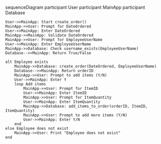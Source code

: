 sequenceDiagram
    participant User
    participant MainApp
    participant Database

    User->>MainApp: Start create_order()
    MainApp->>User: Prompt for DateOrdered
    User->>MainApp: Enter DateOrdered
    MainApp->>MainApp: Validate DateOrdered
    MainApp->>User: Prompt for EmployeeUserName
    User->>MainApp: Enter EmployeeUserName
    MainApp->>Database: Check username_exists(EmployeeUserName)
    Database-->>MainApp: Return True/False

    alt Employee exists
        MainApp->>Database: create_order(DateOrdered, EmployeeUserName)
        Database-->>MainApp: Return orderID
        MainApp->>User: Prompt to add items (Y/N)
        User->>MainApp: Enter Y
        loop Add items
            MainApp->>User: Prompt for ItemID
            User->>MainApp: Enter ItemID
            MainApp->>User: Prompt for ItemQuantity
            User->>MainApp: Enter ItemQuantity
            MainApp->>Database: add_items_to_order(orderID, ItemID, ItemQuantity)
            MainApp->>User: Prompt to add more items (Y/N)
            User->>MainApp: Enter Y/N
        end
    else Employee does not exist
        MainApp->>User: Print "Employee does not exist"
    end